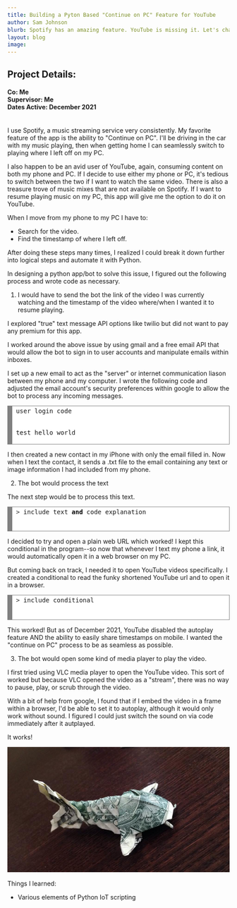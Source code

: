 ```yaml
---
title: Building a Pyton Based "Continue on PC" Feature for YouTube
author: Sam Johnson
blurb: Spotify has an amazing feature. YouTube is missing it. Let's change that with Python.
layout: blog
image: 
---
```

## Project Details:
#### Co: Me <br>Supervisor: Me <br>Dates Active: December 2021
<br>
I use Spotify, a music streaming service very consistently. My favorite feature of the app is the ability to "Continue on PC". I'll be driving in the car with my music playing, then when getting home I can seamlessly switch to playing where I left off on my PC.

I also happen to be an avid user of YouTube, again, consuming content on both my phone and PC. If I decide to use either my phone or PC, it's tedious to switch between the two if I want to watch the same video. There is also a treasure trove of music mixes that are not available on Spotify. If I want to resume playing music on my PC, this app will give me the option to do it on YouTube.

When I move from my phone to my PC I have to:
- Search for the video.
- Find the timestamp of where I left off.

After doing these steps many times, I realized I could break it down further into logical steps and automate it with Python.

In designing a python app/bot to solve this issue, I figured out the following process and wrote code as necessary.

1. I would have to send the bot the link of the video I was currently watching and the timestamp of the video where/when I wanted it to resume playing.

I explored "true" text message API options like twilio but did not want to pay any premium for this app.

I worked around the above issue by using gmail and a free email API that would allow the bot to sign in to user accounts and manipulate emails within inboxes.

I set up a new email to act as the "server" or internet communication liason between my phone and my computer. I wrote the following code and adjusted the email account's security preferences within google to allow the bot to process any incoming messages.

<!-- HTML generated using hilite.me --><div style="background: #ffffff; overflow:auto;width:auto;border:solid gray;border-width:.1em .1em .1em .8em;padding:.2em .6em;"><pre style="margin: 0; line-height: 125%">user login code
test
hello world
</pre></div>

I then created a new contact in my iPhone with only the email filled in. Now when I text the contact, it sends a .txt file to the email containing any text or image information I had included from my phone.

2. The bot would process the text

The next step would be to process this text.

<!-- HTML generated using hilite.me --><div style="background: #ffffff; overflow:auto;width:auto;border:solid gray;border-width:.1em .1em .1em .8em;padding:.2em .6em;"><pre style="margin: 0; line-height: 125%"><span style="color: #333333">&gt;</span> include text <span style="color: #000000; font-weight: bold">and</span> code explanation
</pre></div>

I decided to try and open a plain web URL which worked! I kept this conditional in the program--so now that whenever I text my phone a link, it would automatically open it in a web browser on my PC.

But coming back on track, I needed it to open YouTube videos specifically. I created a conditional to read the funky shortened YouTube url and to open it in a browser.

<!-- HTML generated using hilite.me --><div style="background: #ffffff; overflow:auto;width:auto;border:solid gray;border-width:.1em .1em .1em .8em;padding:.2em .6em;"><pre style="margin: 0; line-height: 125%"><span style="color: #333333">&gt;</span> include conditional
</pre></div>

This worked! But as of December 2021, YouTube disabled the autoplay feature AND the ability to easily share timestamps on mobile. I wanted the "continue on PC" process to be as seamless as possible.

3. The bot would open some kind of media player to play the video.

I first tried using VLC media player to open the YouTube video. This sort of worked but because VLC opened the video as a "stream", there was no way to pause, play, or scrub through the video.

With a bit of help from google, I found that if I embed the video in a frame within a browser, I'd be able to set it to autoplay, although it would only work without sound. I figured I could just switch the sound on via code immediately after it autplayed.

It works!

<img src="\media\Project Pics 2021\PlasticOrigami\dollarkoi.jpg" alt="Case in point"/>

Things I learned:
- Various elements of Python IoT scripting
